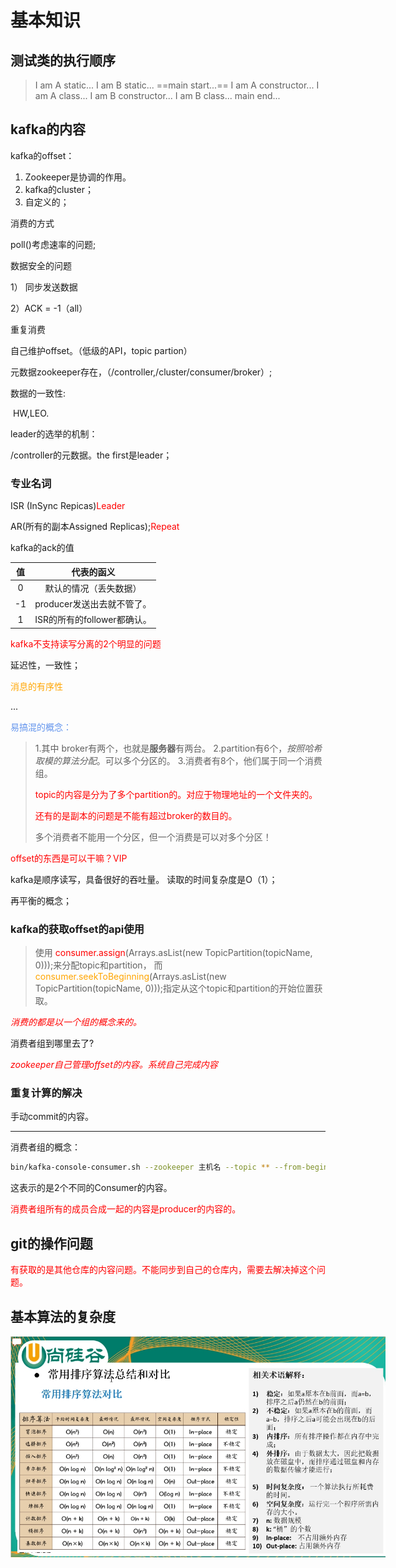# 基本知识

## 测试类的执行顺序

> I am A static...
> I am B static...
> ==main start...==
> I am A constructor...
> I am A class...
> I am B constructor...
> I am B class...
> main end...

## kafka的内容

kafka的offset：

1. Zookeeper是协调的作用。
2. kafka的cluster；
3. 自定义的；

消费的方式

poll()考虑速率的问题;

数据安全的问题

1） 同步发送数据

2）ACK = -1（all）

重复消费

自己维护offset。（低级的API，topic partion）

元数据zookeeper存在，（/controller,/cluster/consumer/broker）;

数据的一致性:

​	HW,LEO.

leader的选举的机制：

/controller的元数据。the first是leader；

### 专业名词

ISR (InSync Repicas)<font color='red'>Leader</font>

AR(所有的副本Assigned Replicas);<font color='red'>Repeat</font>

kafka的ack的值

|  值  |         代表的函义          |
| :--: | :-------------------------: |
|  0   |   默认的情况（丢失数据）    |
|  -1  | producer发送出去就不管了。  |
|  1   | ISR的所有的follower都确认。 |

<font color='red'>kafka不支持读写分离的2个明显的问题</font>

延迟性，一致性；

<font color='orange'>消息的有序性</font>

...

<font color='cornflowerblue'>易搞混的概念：</font>

> 1.其中 broker有两个，也就是**服务器**有两台。
> 2.partition有6个，*按照哈希取模的算法分配*。可以多个分区的。
> 3.消费者有8个，他们属于同一个消费组。 
>
> <font color='red'>topic的内容是分为了多个partition的。对应于物理地址的一个文件夹的。</font>
>
> <font color="red">还有的是副本的问题是不能有超过broker的数目的。</font>
>
> 多个消费者不能用一个分区，但一个消费是可以对多个分区！

<font color='red'>offset的东西是可以干嘛？VIP</font>

 kafka是顺序读写，具备很好的吞吐量。 读取的时间复杂度是O（1）；

再平衡的概念；

### kafka的获取offset的api使用

> 使用<font color='red'> consumer.assign</font>(Arrays.asList(new TopicPartition(topicName, 0)));来分配topic和partition，
> 而<font color='orange'>consumer.seekToBeginning</font>(Arrays.asList(new TopicPartition(topicName, 0)));指定从这个topic和partition的开始位置获取。 

*<font color='red'>消费的都是以一个组的概念来的。</font>*

消费者组到哪里去了?

*<font color='red'>zookeeper自己管理offset的内容。系统自己完成内容</font>*

### 重复计算的解决

手动commit的内容。

----

消费者组的概念：

~~~ sh
bin/kafka-console-consumer.sh --zookeeper 主机名 --topic ** --from-begining;
~~~

这表示的是2个不同的Consumer的内容。

<font color='red'>消费者组所有的成员合成一起的内容是producer的内容的。</font>

## git的操作问题

<font color='red'>有获取的是其他仓库的内容问题。不能同步到自己的仓库内，需要去解决掉这个问题。</font>

## 基本算法的复杂度
<p align='center'>
<img src='pics/algorithm_complex.jpg' title='images' style='max-width:600px'></img>
</p>



